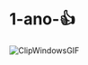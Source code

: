 # 1-ano-👍
![ClipWindowsGIF](https://github.com/user-attachments/assets/ae764af9-2eb2-4fa9-8d8c-bac0d3aa28e5)
